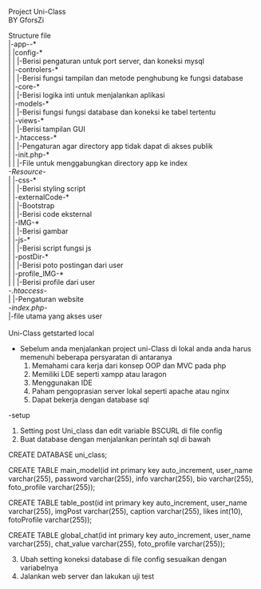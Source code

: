 Project Uni-Class<br>
BY GforsZi<br>

Structure file<br>
|-app--* <br>
|      |config-* <br>
|      |       |-Berisi pengaturan untuk port server, dan koneksi mysql <br>
|      |-controlers-* <br>
|      |            |-Berisi fungsi tampilan dan metode penghubung ke fungsi database <br>
|      |-core-* <br>
|      |      |-Berisi logika inti untuk menjalankan aplikasi <br>
|      |-models-* <br>
|      |        |-Berisi fungsi fungsi database dan koneksi ke tabel tertentu <br>
|      |-views-* <br>
|      |       |-Berisi tampilan GUI <br>
|      |-.htaccess-* <br>
|      |           |-Pengaturan agar directory app tidak dapat di akses publik <br>
|      |-init.php-* <br>
|      |          |-File untuk menggabungkan directory app ke index <br>
*-Resource-* <br>
|          |-css-* <br>
|          |     |-Berisi styling script <br>
|          |-externalCode-* <br>
|          |              |-Bootstrap <br>
|          |              |-Berisi code eksternal <br>
|          |-IMG-* <br>
|          |     |-Berisi gambar <br>
|          |-js-* <br>
|          |    |-Berisi script fungsi js <br>
|          |-postDir-* <br>
|          |         |-Berisi poto postingan dari user <br>
|          |-profile_IMG-* <br>
|          |             |-Berisi profile dari user <br>
*-.htaccess-* <br>
|           |-Pengaturan website <br>
*-index.php-* <br>
            |-file utama yang akses user <br>
<br>
Uni-Class getstarted local
- Sebelum anda menjalankan project uni-Class di lokal anda anda harus memenuhi beberapa persyaratan di antaranya
  1. Memahami cara kerja dari konsep OOP dan MVC pada php
  2. Memiliki LDE seperti xampp atau laragon
  3. Menggunakan IDE
  4. Paham pengoprasian server lokal seperti apache atau nginx
  5. Dapat bekerja dengan database sql
 
-setup
  1. Setting post Uni_class dan edit variable BSCURL di file config
  2. Buat database dengan menjalankan perintah sql di bawah

CREATE DATABASE uni_class;

CREATE TABLE main_model(id int primary key auto_increment, user_name varchar(255), password varchar(255), info varchar(255), bio varchar(255), foto_profile varchar(255));

CREATE TABLE table_post(id int primary key auto_increment, user_name varchar(255), imgPost varchar(255), caption varchar(255), likes int(10), fotoProfile varchar(255));

CREATE TABLE global_chat(id int primary key auto_increment, user_name varchar(255), chat_value varchar(255), foto_profile varchar(255));

  3. Ubah setting koneksi database di file config sesuaikan dengan variabelnya
  4. Jalankan web server dan lakukan uji test

  
